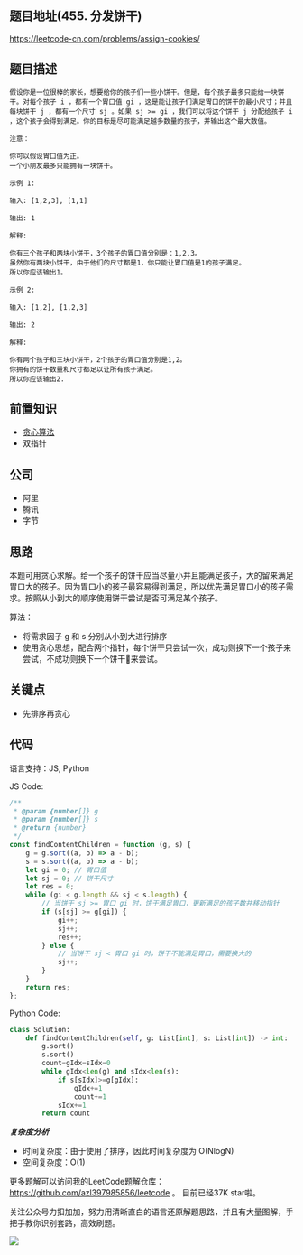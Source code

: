 ## 题目地址(455. 分发饼干)
https://leetcode-cn.com/problems/assign-cookies/

## 题目描述
```
假设你是一位很棒的家长，想要给你的孩子们一些小饼干。但是，每个孩子最多只能给一块饼干。对每个孩子 i ，都有一个胃口值 gi ，这是能让孩子们满足胃口的饼干的最小尺寸；并且每块饼干 j ，都有一个尺寸 sj 。如果 sj >= gi ，我们可以将这个饼干 j 分配给孩子 i ，这个孩子会得到满足。你的目标是尽可能满足越多数量的孩子，并输出这个最大数值。

注意：

你可以假设胃口值为正。
一个小朋友最多只能拥有一块饼干。

示例 1:

输入: [1,2,3], [1,1]

输出: 1

解释: 

你有三个孩子和两块小饼干，3个孩子的胃口值分别是：1,2,3。
虽然你有两块小饼干，由于他们的尺寸都是1，你只能让胃口值是1的孩子满足。
所以你应该输出1。

示例 2:

输入: [1,2], [1,2,3]

输出: 2

解释: 

你有两个孩子和三块小饼干，2个孩子的胃口值分别是1,2。
你拥有的饼干数量和尺寸都足以让所有孩子满足。
所以你应该输出2.
```

## 前置知识

- [贪心算法](https://github.com/azl397985856/leetcode/blob/master/thinkings/greedy.md)
- 双指针

## 公司

- 阿里
- 腾讯
- 字节

## 思路

本题可用贪心求解。给一个孩子的饼干应当尽量小并且能满足孩子，大的留来满足胃口大的孩子。因为胃口小的孩子最容易得到满足，所以优先满足胃口小的孩子需求。按照从小到大的顺序使用饼干尝试是否可满足某个孩子。

算法：

- 将需求因子 g 和 s 分别从小到大进行排序
- 使用贪心思想，配合两个指针，每个饼干只尝试一次，成功则换下一个孩子来尝试，不成功则换下一个饼干🍪来尝试。

## 关键点

- 先排序再贪心

## 代码

语言支持：JS, Python

JS Code:
```js
/**
 * @param {number[]} g
 * @param {number[]} s
 * @return {number}
 */
const findContentChildren = function (g, s) {
    g = g.sort((a, b) => a - b);
    s = s.sort((a, b) => a - b);
    let gi = 0; // 胃口值
    let sj = 0; // 饼干尺寸
    let res = 0;
    while (gi < g.length && sj < s.length) {
        // 当饼干 sj >= 胃口 gi 时，饼干满足胃口，更新满足的孩子数并移动指针
        if (s[sj] >= g[gi]) {
            gi++;
            sj++;
            res++;
        } else {
            // 当饼干 sj < 胃口 gi 时，饼干不能满足胃口，需要换大的
            sj++;
        }
    }
    return res;
};
```

Python Code:
```python
class Solution:
    def findContentChildren(self, g: List[int], s: List[int]) -> int:
        g.sort()
        s.sort()
        count=gIdx=sIdx=0
        while gIdx<len(g) and sIdx<len(s):
            if s[sIdx]>=g[gIdx]:
                gIdx+=1
                count+=1
            sIdx+=1
        return count
```

***复杂度分析***

- 时间复杂度：由于使用了排序，因此时间复杂度为 O(NlogN)
- 空间复杂度：O(1)

更多题解可以访问我的LeetCode题解仓库：https://github.com/azl397985856/leetcode  。 目前已经37K star啦。

关注公众号力扣加加，努力用清晰直白的语言还原解题思路，并且有大量图解，手把手教你识别套路，高效刷题。


![](https://p.ipic.vip/p9c84i.jpg)

